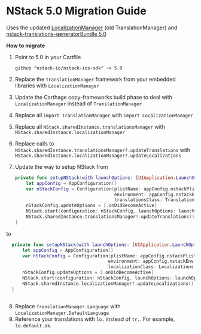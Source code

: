 # NStack 5.0 Migration Guide


Uses the updated [LocalizationManager](https://github.com/nodes-ios/TranslationManager/releases/tag/3.0-beta) (old TranslationManager) and [nstack-translations-generatorBundle 5.0](https://github.com/nodes-ios/nstack-localizations-generator/releases/tag/5.0)

**How to migrate**

1. Point to 5.0 in your Cartfile
    ```
    github "nstack-io/nstack-ios-sdk" ~> 5.0
    ```
2. Replace the `TranslationManager` framework from your embedded libraries with `LocalizationManager`
3. Update the Carthage copy-frameworks build phase to deal with `LocalizationManager` instead of `TranslationManager`
4. Replace all `import TranslationManager` with `import LocalizationManager`
5. Replace all `NStack.sharedInstance.translationsManager` with `NStack.sharedInstance.localizationManager`
6. Replace calls to `NStack.sharedInstance.translationsManager?.updateTranslations` with `NStack.sharedInstance.localizationManager?.updateLocalizations`
7. Update the way to setup NStack from
   
    ```swift
    private func setupNStack(with launchOptions: [UIApplication.LaunchOptionsKey: Any]? ) {
        let appConfig = AppConfiguration()
        var nStackConfig = Configuration(plistName: appConfig.nstackPlist,
                                         environment: appConfig.nstackEnv,
                                         translationsClass: Translations.self)
        nStackConfig.updateOptions = [.onDidBecomeActive]
        NStack.start(configuration: nStackConfig, launchOptions: launchOptions)
        NStack.sharedInstance.translationsManager?.updateTranslations()
    }
    ```

 to

   ```swift
     private func setupNStack(with launchOptions: [UIApplication.LaunchOptionsKey: Any]? ) {
         let appConfig = AppConfiguration()
         var nStackConfig = Configuration(plistName: appConfig.nstackPlist,
                                         environment: appConfig.nstackEnv,
                                         localizationClass: Localizations.self)
         nStackConfig.updateOptions = [.onDidBecomeActive]
         NStack.start(configuration: nStackConfig, launchOptions: launchOptions)
         NStack.sharedInstance.localizationManager?.updateLocalizations()
     }
    
   ```

8. Replace `TranslationManager.Language` with `LocalizationManager.DefaultLanguage`
9. Reference your translations with `lo.` instead of `tr.`. For example, `lo.default.ok`.